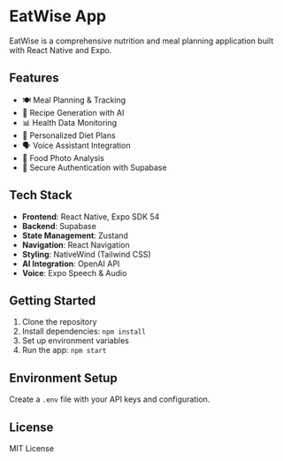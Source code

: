 # EatWise App

EatWise is a comprehensive nutrition and meal planning application built with React Native and Expo.

## Features

- 🍽️ Meal Planning & Tracking
- 📱 Recipe Generation with AI
- 📊 Health Data Monitoring
- 🎯 Personalized Diet Plans
- 🗣️ Voice Assistant Integration
- 📸 Food Photo Analysis
- 🔐 Secure Authentication with Supabase

## Tech Stack

- **Frontend**: React Native, Expo SDK 54
- **Backend**: Supabase
- **State Management**: Zustand
- **Navigation**: React Navigation
- **Styling**: NativeWind (Tailwind CSS)
- **AI Integration**: OpenAI API
- **Voice**: Expo Speech & Audio

## Getting Started

1. Clone the repository
2. Install dependencies: `npm install`
3. Set up environment variables
4. Run the app: `npm start`

## Environment Setup

Create a `.env` file with your API keys and configuration.

## License

MIT License